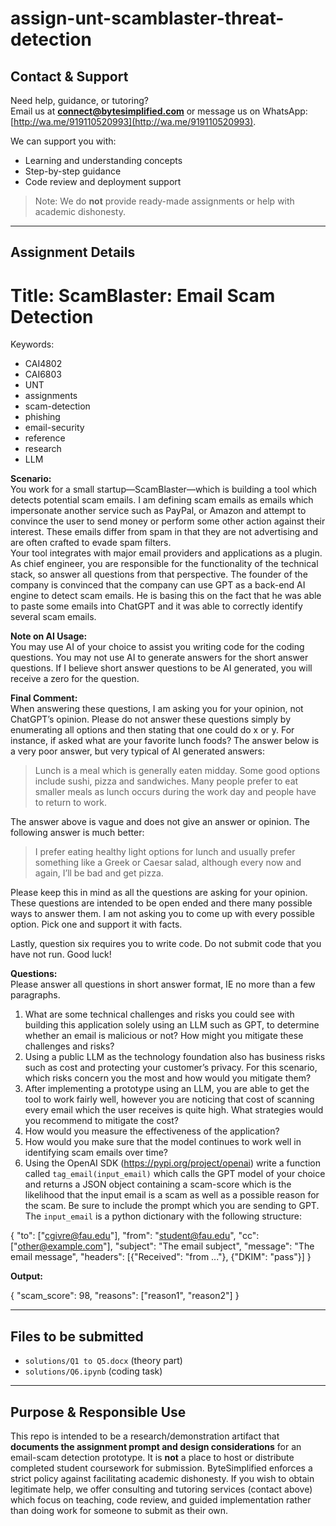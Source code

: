 # assign-unt-scamblaster-threat-detection

## Contact & Support  

Need help, guidance, or tutoring?  
Email us at **connect@bytesimplified.com** or message us on WhatsApp: [http://wa.me/919110520993](http://wa.me/919110520993).  

We can support you with:  
- Learning and understanding concepts  
- Step-by-step guidance  
- Code review and deployment support

> Note: We do **not** provide ready-made assignments or help with academic dishonesty.  
---

## Assignment Details 
# Title: ScamBlaster: Email Scam Detection

Keywords:
  - CAI4802
  - CAI6803
  - UNT
  - assignments
  - scam-detection
  - phishing
  - email-security
  - reference
  - research
  - LLM

**Scenario:**  
You work for a small startup—ScamBlaster—which is building a tool which detects potential scam emails. I am defining scam emails as emails which impersonate another service such as PayPal, or Amazon and attempt to convince the user to send money or perform some other action against their interest. These emails differ from spam in that they are not advertising and are often crafted to evade spam filters.  
Your tool integrates with major email providers and applications as a plugin.  
As chief engineer, you are responsible for the functionality of the technical stack, so answer all questions from that perspective. The founder of the company is convinced that the company can use GPT as a back-end AI engine to detect scam emails. He is basing this on the fact that he was able to paste some emails into ChatGPT and it was able to correctly identify several scam emails.

**Note on AI Usage:**  
You may use AI of your choice to assist you writing code for the coding questions. You may not use AI to generate answers for the short answer questions. If I believe short answer questions to be AI generated, you will receive a zero for the question.

**Final Comment:**  
When answering these questions, I am asking you for your opinion, not ChatGPT’s opinion. Please do not answer these questions simply by enumerating all options and then stating that one could do x or y. For instance, if asked what are your favorite lunch foods? The answer below is a very poor answer, but very typical of AI generated answers:  

> Lunch is a meal which is generally eaten midday. Some good options include sushi, pizza and sandwiches. Many people prefer to eat smaller meals as lunch occurs during the work day and people have to return to work.

The answer above is vague and does not give an answer or opinion. The following answer is much better:  

> I prefer eating healthy light options for lunch and usually prefer something like a Greek or Caesar salad, although every now and again, I’ll be bad and get pizza.

Please keep this in mind as all the questions are asking for your opinion. These questions are intended to be open ended and there many possible ways to answer them. I am not asking you to come up with every possible option. Pick one and support it with facts.  

Lastly, question six requires you to write code. Do not submit code that you have not run. Good luck!

**Questions:**  
Please answer all questions in short answer format, IE no more than a few paragraphs.

1. What are some technical challenges and risks you could see with building this application solely using an LLM such as GPT, to determine whether an email is malicious or not? How might you mitigate these challenges and risks?
2. Using a public LLM as the technology foundation also has business risks such as cost and protecting your customer’s privacy. For this scenario, which risks concern you the most and how would you mitigate them?
3. After implementing a prototype using an LLM, you are able to get the tool to work fairly well, however you are noticing that cost of scanning every email which the user receives is quite high. What strategies would you recommend to mitigate the cost?
4. How would you measure the effectiveness of the application?
5. How would you make sure that the model continues to work well in identifying scam emails over time?
6. Using the OpenAI SDK (https://pypi.org/project/openai) write a function called `tag_email(input_email)` which calls the GPT model of your choice and returns a JSON object containing a scam-score which is the likelihood that the input email is a scam as well as a possible reason for the scam. Be sure to include the prompt which you are sending to GPT.  
   The `input_email` is a python dictionary with the following structure:

{
"to": ["cgivre@fau.edu"],
"from": "student@fau.edu",
"cc": ["other@example.com"],
"subject": "The email subject",
"message": "The email message",
"headers": [{"Received": "from ..."}, {"DKIM": "pass"}]
}

**Output:**

{
"scam_score": 98,
"reasons": ["reason1", "reason2"]
}

---

## Files to be submitted
- `solutions/Q1 to Q5.docx`  (theory part)  
- `solutions/Q6.ipynb`       (coding task)  

---

## Purpose & Responsible Use
This repo is intended to be a research/demonstration artifact that **documents the assignment prompt and design considerations** for an email-scam detection prototype. It is **not** a place to host or distribute completed student coursework for submission. ByteSimplified enforces a strict policy against facilitating academic dishonesty. If you wish to obtain legitimate help, we offer consulting and tutoring services (contact above) which focus on teaching, code review, and guided implementation rather than doing work for someone to submit as their own.





